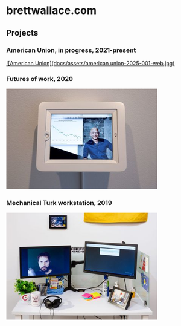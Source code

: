 # brettwallace.com

## Projects

### American Union, in progress, 2021-present
[![American Union](docs/assets/american union-2025-001-web.jpg)](https://www.americanunionfilm.com/)

### Futures of work, 2020
[![Futures of Work 2020](docs/assets/futures-of-work-2020-001-web.jpg)](https://brettwallace.com/futuresofwork/)

### Mechanical Turk workstation, 2019
![Mechanical Turk workstation, 2019](docs/assets/mechanical-turk-workstation-2019-002-web.jpg)

